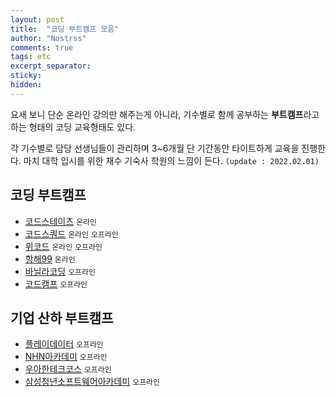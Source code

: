 ```yaml
---
layout: post
title:  "코딩 부트캠프 모음"
author: "Nostrss"
comments: true
tags: etc
excerpt_separator: 
sticky: 
hidden: 
---
```


요새 보니 단순 온라인 강의만 해주는게 아니라, 기수별로 함께 공부하는 **부트캠프**라고 하는 형태의 코딩 교육형태도 있다. 

각 기수별로 담당 선생님들이 관리하며 3~6개월 단 기간동안 타이트하게 교육을 진행한다. 마치 대학 입시를 위한 재수 기숙사 학원의 느낌이 든다. `(update : 2022.02.01)`


## 코딩 부트캠프
- [코드스테이츠](https://www.codestates.com) `온라인`
- [코드스쿼드](https://codesquad.kr/) `온라인` `오프라인`
- [위코드](https://wecode.co.kr/) `온라인` `오프라인`
- [항해99](https://hanghae99.spartacodingclub.kr/) `온라인`
- [바닐라코딩](https://www.vanillacoding.co/) `오프라인`
- [코드캠프](https://codebootcamp.co.kr/home) `오프라인`

## 기업 산하 부트캠프
- [플레이데이터](https://playdata.io/) `오프라인`
- [NHN아카데미](https://www.nhnacademy.com/) `오프라인`
- [우아한테크코스](https://woowacourse.github.io/) `오프라인`
- [삼성청년소프트웨어아카데미](https://www.ssafy.com/ksp/jsp/swp/swpMain.jsp) `오프라인`
